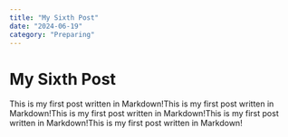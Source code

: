 ```yaml
---
title: "My Sixth Post"
date: "2024-06-19"
category: "Preparing"
---
```


# My Sixth Post

This is my first post written in Markdown!This is my first post written in Markdown!This is my first post written in Markdown!This is my first post written in Markdown!This is my first post written in Markdown!
